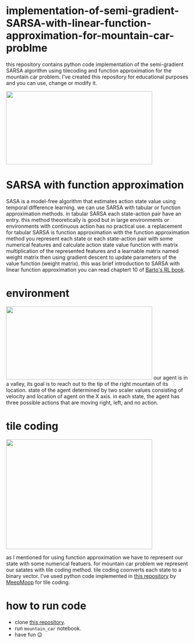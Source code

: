 # implementation-of-semi-gradient-SARSA-with-linear-function-approximation-for-mountain-car-problme
this repository contains python code implementation of the semi-gradient SARSA algorithm using tilecoding and function approximation for the mountain car problem. I've created this repository for educational purposes and you can use, change or modify it.

<img src='https://user-images.githubusercontent.com/74808396/187072684-8a9244ea-6860-4514-b9f0-d1c71f05e4e9.png' width='400' height='200'>

# SARSA with function approximation
SASA is a model-free algorithm that estimates action state value using temporal difference learning. we can use SARSA with tabular or function approximation methods.
in tabular  SARSA  each state-action pair have an entry. this method theoretically is good but in large environments or environments with continuous action has no practical use. a replacement for tabular SARSA is function approximation with the function approximation method you represent each state or each state-action pair with some numerical features and calculate action state value function with matrix multiplication of the represented features and a learnable matrix named weight matrix then using gradient descent to update parameters of the value function (weight matrix).
this was brief introduction to SARSA with linear function approximation you can read chaptert 10 of [Barto's RL book]('http://incompleteideas.net/book/the-book.html'). 

# environment
<img src='https://user-images.githubusercontent.com/74808396/187074307-d9356789-3b88-425f-8467-2583de6612c9.png' width='400' height='200'>
our agent is in a valley, its goal is to reach out to the tip of the right mountain of its location. state of the agent determined by two scaler values consisting of velocity and location of agent on the X axis. in each state, the agent has three possible actions that are moving right, left, and no action.

# tile coding 
<img src='https://user-images.githubusercontent.com/74808396/187074704-432acfac-53d1-4f38-9328-a1811ab4ae41.png' width='400' height='300'>

as I mentioned for using function approximation we have to represent our state with some numerical featuers. for mountain car problem we represent our satates with tile coding method. tile coding coonverts each state to a binary vector. I've used python code implemented in [this repository](https://github.com/MeepMoop/tilecoding) by [MeepMoop](https://github.com/MeepMoop) for tile coding.

# how to run code
- clone [this repository](https://github.com/MeepMoop/tilecoding).
- run `mountain_car` notebook.
- have fun 😉
